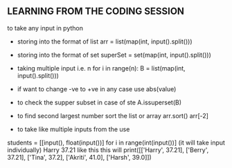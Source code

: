 ## LEARNING FROM THE CODING SESSION

to take any input in python

- storing into the format of list
arr = list(map(int, input().split()))

- storing into the format of set
superSet = set(map(int, input().split()))

- taking multiple input i.e. n
for i in range(n):
B = list(map(int, input().split()))

- if want to change -ve to +ve in any case
use abs(value)

- to check the supper subset in case of ste
A.issuperset(B)

- to find second largest number
sort the list or array
arr.sort()
arr[-2]

- to take like multiple inputs from the use

students = [[input(), float(input())] for i in range(int(input())]
(it will take input individually) 
Harry
37.21 like this
this will print([['Harry', 37.21], ['Berry', 37.21], ['Tina', 37.2], ['Akriti', 41.0], ['Harsh', 39.0]])